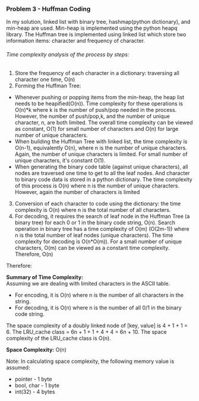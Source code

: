 ### Problem 3 - Huffman Coding

In my solution, linked list with binary tree, hashmap(python dictionary), and min-heap are used. Min-heap is implemented using the python heapq library. The Huffman tree is implemented using linked list which store two information items: character and frequency of character.
###### Time complexity analysis of the process by steps:
1. Store the frequency of each character in a dictionary: traversing all character one time, O(n)
2. Forming the Huffman Tree:
  * Whenever pushing or popping items from the min-heap, the heap list needs to be heapified(O(n)). Time complexity for these operations is O(n)*k where k is the number of push/pop needed in the process. However, the number of push/pop,k, and the number of unique character, n, are both limited. The overall time complexity can be viewed as constant, O(1) for small number of characters and O(n) for large number of unique characters.
  * When building the Huffman Tree with linked list, the time complexity is O(n-1), equivalently O(n), where n is the number of unique characters. Again, the number of unique characters is limited. For small number of unique characters, it's constant O(1).
  * When generating the binary code table (against unique characters), all nodes are traversed one time to get to all the leaf nodes. And character to binary code data is stored in a python dictionary. The time complexity of this process is O(n) where n is the number of unique characters.
  However, again the number of characters is limited
3. Conversion of each character to code using the dictionary: the time complexity is O(n) where n is the total number of all characters.
4. For decoding, it requires the search of leaf node in the Huffman Tree (a binary tree) for each 0 or 1 in the binary code string, O(n). Search operation in binary tree has a time complexity of O(m) (O(2m-1)) where n is the total number of leaf nodes (unique characters). The time complexity for decoding is O(n*O(m)). For a small number of unique characters, O(m) can be viewed as a constant time complexity. Therefore, O(n)

Therefore:

**Summary of Time Complexity:**  
Assuming we are dealing with limited characters in the ASCII table.
* For encoding, it is O(n) where n is the number of all characters in the string.
* For decoding, it is O(n) where n is the number of all 0/1 in the binary code string.

The space complexity of a doubly linked node of [key, value] is 4 + 1 + 1 = 6. The LRU_cache class = 6n + 1 + 1 + 4 + 4 = 6n + 10. The space complexity of the LRU_cache class is O(n).  

**Space Complexity:** O(n)

Note: In calculating space complexity, the following memory value is assumed:
  * pointer - 1 byte
  * bool, char - 1 byte  
  * int(32) - 4 bytes
